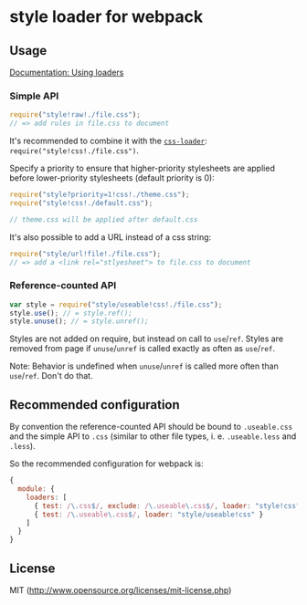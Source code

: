 # style loader for webpack

## Usage

[Documentation: Using loaders](http://webpack.github.io/docs/using-loaders.html)

### Simple API

``` javascript
require("style!raw!./file.css");
// => add rules in file.css to document
```

It's recommended to combine it with the [`css-loader`](https://github.com/webpack/css-loader): `require("style!css!./file.css")`.

Specify a priority to ensure that higher-priority stylesheets are applied before lower-priority stylesheets (default priority is 0):

```javascript
require("style?priority=1!css!./theme.css");
require("style!css!./default.css");

// theme.css will be applied after default.css
```

It's also possible to add a URL instead of a css string:

``` javascript
require("style/url!file!./file.css");
// => add a <link rel="stlyesheet"> to file.css to document
```

### Reference-counted API

``` javascript
var style = require("style/useable!css!./file.css");
style.use(); // = style.ref();
style.unuse(); // = style.unref();
```

Styles are not added on require, but instead on call to `use`/`ref`. Styles are removed from page if `unuse`/`unref` is called exactly as often as `use`/`ref`.

Note: Behavior is undefined when `unuse`/`unref` is called more often than `use`/`ref`. Don't do that.

## Recommended configuration

By convention the reference-counted API should be bound to `.useable.css` and the simple API to `.css` (similar to other file types, i. e. `.useable.less` and `.less`).

So the recommended configuration for webpack is:

``` javascript
{
  module: {
    loaders: [
      { test: /\.css$/, exclude: /\.useable\.css$/, loader: "style!css" },
      { test: /\.useable\.css$/, loader: "style/useable!css" }
    ]
  }
}
```

## License

MIT (http://www.opensource.org/licenses/mit-license.php)
